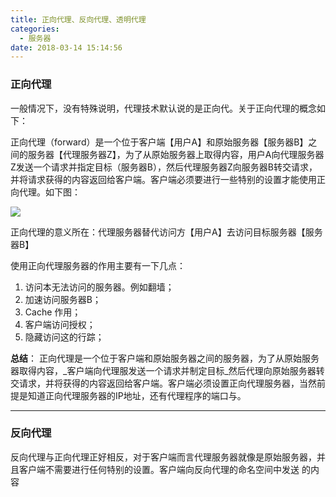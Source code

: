 ```yaml
---
title: 正向代理、反向代理、透明代理
categories:
  - 服务器
date: 2018-03-14 15:14:56
---
```


### 正向代理

一般情况下，没有特殊说明，代理技术默认说的是正向代。关于正向代理的概念如下：

正向代理（forward）是一个位于客户端【用户A】和原始服务器【服务器B】之间的服务器【代理服务器Z】，为了从原始服务器上取得内容，用户A向代理服务器Z发送一个请求并指定目标（服务器B），然后代理服务器Z向服务器B转交请求，并将请求获得的内容返回给客户端。客户端必须要进行一些特别的设置才能使用正向代理。如下图：

![](http://gumx.top/wp-content/uploads/2018/03/15210115101-300x106.png)

正向代理的意义所在：代理服务器替代访问方【用户A】去访问目标服务器【服务器B】

使用正向代理服务器的作用主要有一下几点：

1.  访问本无法访问的服务器。例如翻墙；
2.  加速访问服务器B；
3.  Cache 作用；
4.  客户端访问授权；
5.  隐藏访问这的行踪；

**总结**： 正向代理是一个位于客户端和原始服务器之间的服务器，为了从原始服务器取得内容，_客户端向代理服发送一个请求并制定目标_然后代理向原始服务器转交请求，并将获得的内容返回给客户端。客户端必须设置正向代理服务器，当然前提是知道正向代理服务器的IP地址，还有代理程序的端口与。

* * *

### 反向代理

反向代理与正向代理正好相反，对于客户端而言代理服务器就像是原始服务器，并且客户端不需要进行任何特别的设置。客户端向反向代理的命名空间中发送 的内容